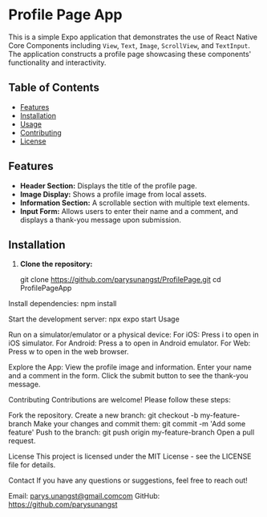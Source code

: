 # Profile Page App

This is a simple Expo application that demonstrates the use of React Native Core Components including `View`, `Text`, `Image`, `ScrollView`, and `TextInput`. The application constructs a profile page showcasing these components' functionality and interactivity.

## Table of Contents
- [Features](#features)
- [Installation](#installation)
- [Usage](#usage)
- [Contributing](#contributing)
- [License](#license)

## Features

- **Header Section:** Displays the title of the profile page.
- **Image Display:** Shows a profile image from local assets.
- **Information Section:** A scrollable section with multiple text elements.
- **Input Form:** Allows users to enter their name and a comment, and displays a thank-you message upon submission.

## Installation

1. **Clone the repository:**

   git clone https://github.com/parysunangst/ProfilePage.git
   cd ProfilePageApp

Install dependencies:
npm install

Start the development server:
npx expo start
Usage


Run on a simulator/emulator or a physical device:
For iOS: Press i to open in iOS simulator.
For Android: Press a to open in Android emulator.
For Web: Press w to open in the web browser.


Explore the App:
View the profile image and information.
Enter your name and a comment in the form.
Click the submit button to see the thank-you message.


Contributing
Contributions are welcome! Please follow these steps:

Fork the repository.
Create a new branch: git checkout -b my-feature-branch
Make your changes and commit them: git commit -m 'Add some feature'
Push to the branch: git push origin my-feature-branch
Open a pull request.


License
This project is licensed under the MIT License - see the LICENSE file for details.

Contact
If you have any questions or suggestions, feel free to reach out!

Email: parys.unangst@gmail.comcom
GitHub: https://github.com/parysunangst